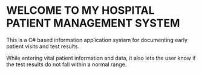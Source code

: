 # WELCOME TO MY HOSPITAL PATIENT MANAGEMENT SYSTEM

This is a C# based information application system for documenting early patient visits and test results. 

While entering vital patient information and data, it also lets the user know if the test results do not fall within a normal range.

